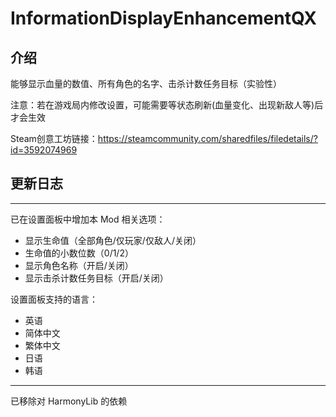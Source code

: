 # InformationDisplayEnhancementQX

## 介绍
能够显示血量的数值、所有角色的名字、击杀计数任务目标（实验性）

注意：若在游戏局内修改设置，可能需要等状态刷新(血量变化、出现新敌人等)后才会生效

Steam创意工坊链接：https://steamcommunity.com/sharedfiles/filedetails/?id=3592074969

## 更新日志
---
已在设置面板中增加本 Mod 相关选项：
- 显示生命值（全部角色/仅玩家/仅敌人/关闭）
- 生命值的小数位数（0/1/2）
- 显示角色名称（开启/关闭）
- 显示击杀计数任务目标（开启/关闭）

设置面板支持的语言：
- 英语
- 简体中文
- 繁体中文
- 日语
- 韩语

---

已移除对 HarmonyLib 的依赖